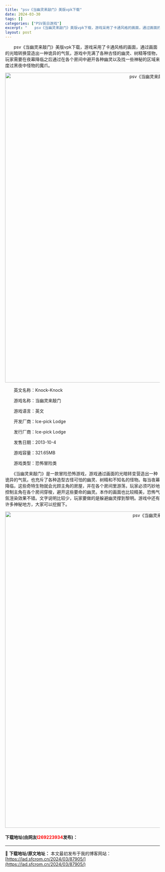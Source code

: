 ```yaml
---
title: "psv《当幽灵来敲门》美版vpk下载"
date: 2024-03-30
tags: []
categories: ["PSV英日游戏"]
excerpt: "　　psv《当幽灵来敲门》美版vpk下载，游戏采用了卡通风格的画面，通过画面的光暗转换营造出一种诡异的气氛，游戏中充满了各种古怪的幽灵、树精等怪物，玩家需要在夜幕降临之后通过在各个房间中避开各种幽灵以及找一些神秘的区域来度过黑夜中怪物的魔爪。 　　英文名称：Knock-Knock 　　游戏名称：当幽&hellip;"
layout: post
---
```


 <p>　　psv《当幽灵来敲门》美版vpk下载，游戏采用了卡通风格的画面，通过画面的光暗转换营造出一种诡异的气氛，游戏中充满了各种古怪的幽灵、树精等怪物，玩家需要在夜幕降临之后通过在各个房间中避开各种幽灵以及找一些神秘的区域来度过黑夜中怪物的魔爪。</p> <p align="center"><img align="" border="0" src="https://lad.sfcrom.cn/wp-content/uploads/2024/03/20240330_6607744ff2420.png" width="1010" alt="psv《当幽灵来敲门》美版vpk下载" /></p> <p>　　英文名称：Knock-Knock</p> <p>　　游戏名称：当幽灵来敲门</p> <p>　　游戏语言：英文</p> <p>　　开发厂商：Ice-pick Lodge</p> <p>　　发行厂商：Ice-pick Lodge</p> <p>　　发售日期：2013-10-4</p> <p>　　游戏容量：321.65MB</p> <p>　　游戏类型：恐怖冒险类</p> <p>　　《当幽灵来敲门》是一款冒险恐怖游戏，游戏通过画面的光暗转变营造出一种诡异的气氛，也充斥了各种造型古怪可怕的幽灵、树精和不知名的怪物。每当夜幕降临，这些奇特生物就会光顾主角的房屋，并在各个房间里游荡，玩家必须巧妙地控制主角在各个房间穿梭，避开这些要命的幽灵。本作的画面也比较精美，恐怖气氛渲染效果不错。文字说明比较少，玩家要做的是躲避幽灵撑到黎明。游戏中还有许多神秘地方，大家可以挖掘下。</p> <p align="center"><img align="" border="0" src="https://lad.sfcrom.cn/wp-content/uploads/2024/03/20240330_66077451b3375.png" width="1031" alt="psv《当幽灵来敲门》美版vpk下载" /></p> <p><h4>下载地址(由网友<font color="red">l269223934</font>发布)：</h4></p> 

---
📖 **下载地址/原文地址：** 本文最初发布于我的博客网站：[https://lad.sfcrom.cn/2024/03/87905/](https://lad.sfcrom.cn/2024/03/87905/)
